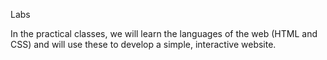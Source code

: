 Labs

In the practical classes, we will learn the languages of the web (HTML and CSS) and will use these to develop a simple, interactive website.